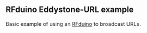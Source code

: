 ## RFduino Eddystone-URL example

Basic example of using an [RFduino](http://www.rfduino.com/) to broadcast URLs.